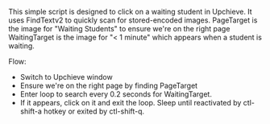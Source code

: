 This simple script is designed to click on a waiting student in Upchieve.
It uses FindTextv2 to quickly scan for stored-encoded images.
PageTarget is the image for "Waiting Students" to ensure we're on the right page
WaitingTarget is the image for "< 1 minute" which appears when a student is waiting.

Flow: 
- Switch to Upchieve window
- Ensure we're on the right page by finding PageTarget
- Enter loop to search every 0.2 seconds for WaitingTarget.
- If it appears, click on it and exit the loop. Sleep until reactivated by ctl-shift-a hotkey or exited by ctl-shift-q.
